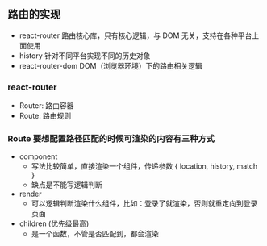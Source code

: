 ## 路由的实现

- react-router 路由核心库，只有核心逻辑，与 DOM 无关，支持在各种平台上面使用
- history 针对不同平台实现不同的历史对象
- react-router-dom DOM（浏览器环境）下的路由相关逻辑

### react-router

- Router: 路由容器
- Route: 路由规则

### Route 要想配置路径匹配的时候可渲染的内容有三种方式

- component
  - 写法比较简单，直接渲染一个组件，传递参数 { location, history, match }
  - 缺点是不能写逻辑判断
- render
  - 可以逻辑判断渲染什么组件，比如：登录了就渲染，否则就重定向到登录页面
- children (优先级最高)
  - 是一个函数，不管是否匹配到，都会渲染
